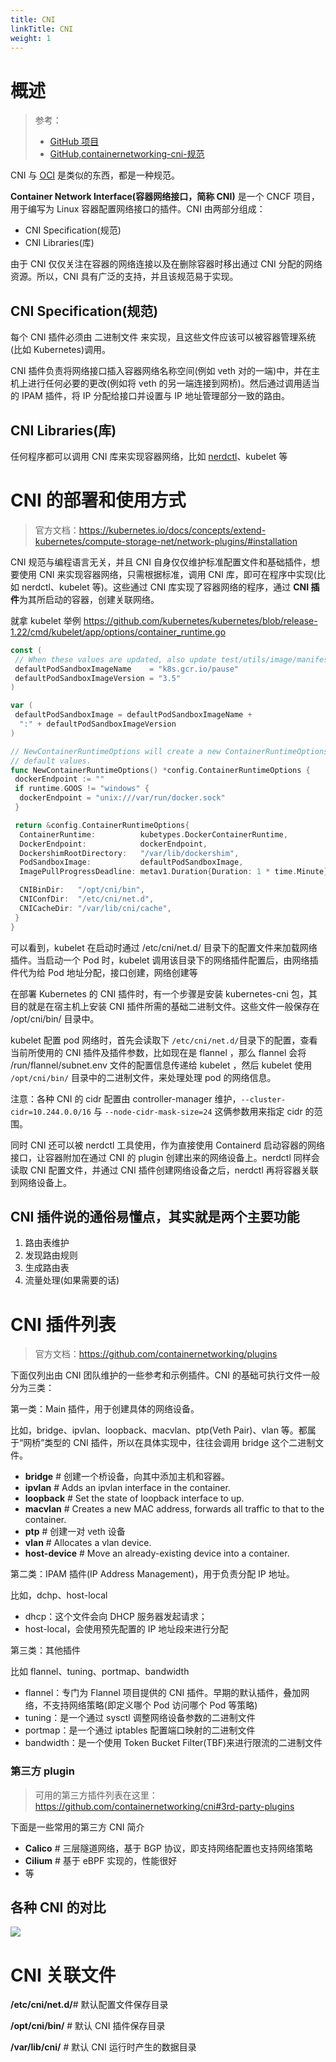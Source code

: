 ```yaml
---
title: CNI
linkTitle: CNI
weight: 1
---
```


# 概述

> 参考：
>
> - [GitHub 项目](https://github.com/containernetworking/cni)
> - [GitHub,containernetworking-cni-规范](https://github.com/containernetworking/cni/blob/master/SPEC.md)

CNI 与 [OCI](/docs/10.云原生/Containerization/Open%20Containers%20Initiative(开放容器倡议)/Open%20Containers%20Initiative(开放容器倡议).md) 是类似的东西，都是一种规范。

**Container Network Interface(容器网络接口，简称 CNI)** 是一个 CNCF 项目，用于编写为 Linux 容器配置网络接口的插件。CNI 由两部分组成：

- CNI Specification(规范)
- CNI Libraries(库)

由于 CNI 仅仅关注在容器的网络连接以及在删除容器时移出通过 CNI 分配的网络资源。所以，CNI 具有广泛的支持，并且该规范易于实现。

## CNI Specification(规范)

每个 CNI 插件必须由 二进制文件 来实现，且这些文件应该可以被容器管理系统(比如 Kubernetes)调用。

CNI 插件负责将网络接口插入容器网络名称空间(例如 veth 对的一端)中，并在主机上进行任何必要的更改(例如将 veth 的另一端连接到网桥)。然后通过调用适当的 IPAM 插件，将 IP 分配给接口并设置与 IP 地址管理部分一致的路由。

## CNI Libraries(库)

任何程序都可以调用 CNI 库来实现容器网络，比如 [nerdctl](https://github.com/containerd/nerdctl)、kubelet 等

# CNI 的部署和使用方式

> 官方文档：<https://kubernetes.io/docs/concepts/extend-kubernetes/compute-storage-net/network-plugins/#installation>

CNI 规范与编程语言无关，并且 CNI 自身仅仅维护标准配置文件和基础插件，想要使用 CNI 来实现容器网络，只需根据标准，调用 CNI 库，即可在程序中实现(比如 nerdctl、kubelet 等)。这些通过 CNI 库实现了容器网络的程序，通过 **CNI 插件**为其所启动的容器，创建关联网络。

就拿 kubelet 举例 https://github.com/kubernetes/kubernetes/blob/release-1.22/cmd/kubelet/app/options/container_runtime.go

```go
const (
 // When these values are updated, also update test/utils/image/manifest.go
 defaultPodSandboxImageName    = "k8s.gcr.io/pause"
 defaultPodSandboxImageVersion = "3.5"
)

var (
 defaultPodSandboxImage = defaultPodSandboxImageName +
  ":" + defaultPodSandboxImageVersion
)

// NewContainerRuntimeOptions will create a new ContainerRuntimeOptions with
// default values.
func NewContainerRuntimeOptions() *config.ContainerRuntimeOptions {
 dockerEndpoint := ""
 if runtime.GOOS != "windows" {
  dockerEndpoint = "unix:///var/run/docker.sock"
 }

 return &config.ContainerRuntimeOptions{
  ContainerRuntime:          kubetypes.DockerContainerRuntime,
  DockerEndpoint:            dockerEndpoint,
  DockershimRootDirectory:   "/var/lib/dockershim",
  PodSandboxImage:           defaultPodSandboxImage,
  ImagePullProgressDeadline: metav1.Duration{Duration: 1 * time.Minute},

  CNIBinDir:   "/opt/cni/bin",
  CNIConfDir:  "/etc/cni/net.d",
  CNICacheDir: "/var/lib/cni/cache",
 }
}
```

可以看到，kubelet 在启动时通过 /etc/cni/net.d/ 目录下的配置文件来加载网络插件。当启动一个 Pod 时，kubelet 调用该目录下的网络插件配置后，由网络插件代为给 Pod 地址分配，接口创建，网络创建等

在部署 Kubernetes 的 CNI 插件时，有一个步骤是安装 kubernetes-cni 包，其目的就是在宿主机上安装 CNI 插件所需的基础二进制文件。这些文件一般保存在 /opt/cni/bin/ 目录中。

kubelet 配置 pod 网络时，首先会读取下 `/etc/cni/net.d/`目录下的配置，查看当前所使用的 CNI 插件及插件参数，比如现在是 flannel ，那么 flannel 会将 /run/flannel/subnet.env 文件的配置信息传递给 kubelet ，然后 kubelet 使用 `/opt/cni/bin/` 目录中的二进制文件，来处理处理 pod 的网络信息。

注意：各种 CNI 的 cidr 配置由 controller-manager 维护，`--cluster-cidr=10.244.0.0/16` 与 `--node-cidr-mask-size=24` 这俩参数用来指定 cidr 的范围。

同时 CNI 还可以被 nerdctl 工具使用，作为直接使用 Containerd 启动容器的网络接口，让容器附加在通过 CNI 的 plugin 创建出来的网络设备上。nerdctl 同样会读取 CNI 配置文件，并通过 CNI 插件创建网络设备之后，nerdctl 再将容器关联到网络设备上。

## CNI 插件说的通俗易懂点，其实就是两个主要功能

1. 路由表维护
2. 发现路由规则
3. 生成路由表
4. 流量处理(如果需要的话)

# CNI 插件列表

> 官方文档：<https://github.com/containernetworking/plugins>

下面仅列出由 CNI 团队维护的一些参考和示例插件。CNI 的基础可执行文件一般分为三类：

第一类：Main 插件，用于创建具体的网络设备。

比如，bridge、ipvlan、loopback、macvlan、ptp(Veth Pair)、vlan 等。都属于“网桥”类型的 CNI 插件，所以在具体实现中，往往会调用 bridge 这个二进制文件。

- **bridge** # 创建一个桥设备，向其中添加主机和容器。
- **ipvlan** # Adds an ipvlan interface in the container.
- **loopback** # Set the state of loopback interface to up.
- **macvlan** # Creates a new MAC address, forwards all traffic to that to the container.
- **ptp** # 创建一对 veth 设备
- **vlan** # Allocates a vlan device.
- **host-device** # Move an already-existing device into a container.

第二类：IPAM 插件(IP Address Management)，用于负责分配 IP 地址。

比如，dchp、host-local

- dhcp：这个文件会向 DHCP 服务器发起请求；
- host-local，会使用预先配置的 IP 地址段来进行分配

第三类：其他插件

比如 flannel、tuning、portmap、bandwidth

- flannel：专门为 Flannel 项目提供的 CNI 插件。早期的默认插件，叠加网络，不支持网络策略(即定义哪个 Pod 访问哪个 Pod 等策略)
- tuning：是一个通过 sysctl 调整网络设备参数的二进制文件
- portmap：是一个通过 iptables 配置端口映射的二进制文件
- bandwidth：是一个使用 Token Bucket Filter(TBF)来进行限流的二进制文件

### 第三方 plugin

> 可用的第三方插件列表在这里：<https://github.com/containernetworking/cni#3rd-party-plugins>

下面是一些常用的第三方 CNI 简介

- **Calico** # 三层隧道网络，基于 BGP 协议，即支持网络配置也支持网络策略
- **Cilium** # 基于 eBPF 实现的，性能很好
- 等

## 各种 CNI 的对比

![](https://notes-learning.oss-cn-beijing.aliyuncs.com/afl2qt/1616118670278-ee95f4dd-7834-4fbc-82e2-e8b9ddddcf33.jpeg)

# CNI 关联文件

**/etc/cni/net.d/**# 默认配置文件保存目录

**/opt/cni/bin/** # 默认 CNI 插件保存目录

**/var/lib/cni/** # 默认 CNI 运行时产生的数据目录
